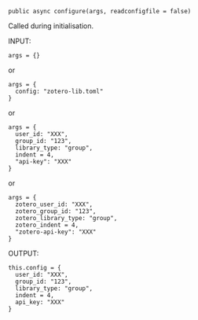 ```
public async configure(args, readconfigfile = false)
```
Called during initialisation.

INPUT:
```
args = {}    
```
or
```
args = {
  config: "zotero-lib.toml"
}
```
or
```
args = {
  user_id: "XXX",
  group_id: "123",
  library_type: "group",
  indent = 4,
  "api-key": "XXX"
} 
```
or
```
args = {
  zotero_user_id: "XXX",
  zotero_group_id: "123",
  zotero_library_type: "group",
  zotero_indent = 4,
  "zotero-api-key": "XXX"
} 
```
OUTPUT:
```
this.config = {
  user_id: "XXX",
  group_id: "123",
  library_type: "group",
  indent = 4,
  api_key: "XXX"
}
```